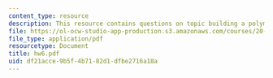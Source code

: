 ```yaml
---
content_type: resource
description: This resource contains questions on topic building a polymer.
file: https://ol-ocw-studio-app-production.s3.amazonaws.com/courses/20-181-computation-for-biological-engineers-fall-2006/df21acce9b5f4b7182d1dfbe2716a18a_hw6.pdf
file_type: application/pdf
resourcetype: Document
title: hw6.pdf
uid: df21acce-9b5f-4b71-82d1-dfbe2716a18a
---
```


